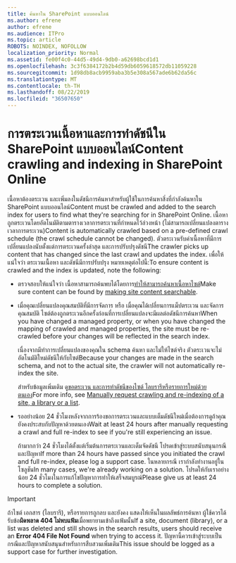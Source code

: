 ```yaml
---
title: ค้นหาใน SharePoint แบบออนไลน์
ms.author: efrene
author: efrene
ms.audience: ITPro
ms.topic: article
ROBOTS: NOINDEX, NOFOLLOW
localization_priority: Normal
ms.assetid: fe00f4c0-44d5-49d4-9db0-a62698bcd1d1
ms.openlocfilehash: 3c3f6384172b2b4d59db6059618572db11059228
ms.sourcegitcommit: 1d98db8acb9959aba3b5e308a567ade6b62da56c
ms.translationtype: MT
ms.contentlocale: th-TH
ms.lasthandoff: 08/22/2019
ms.locfileid: "36507650"
---
```

# <a name="content-crawling-and-indexing-in-sharepoint-online"></a><span data-ttu-id="dcad2-102">การตระเวนเนื้อหาและการทำดัชนีใน SharePoint แบบออนไลน์</span><span class="sxs-lookup"><span data-stu-id="dcad2-102">Content crawling and indexing in SharePoint Online</span></span>

<span data-ttu-id="dcad2-103">เนื้อหาต้องตระเวน และเพิ่มลงในดัชนีการค้นหาสำหรับผู้ใช้ในการค้นหาสิ่งที่กำลังค้นหาใน SharePoint แบบออนไลน์</span><span class="sxs-lookup"><span data-stu-id="dcad2-103">Content must be crawled and added to the search index for users to find what they're searching for in SharePoint Online.</span></span> <span data-ttu-id="dcad2-104">เนื้อหาถูกตระเวนโดยอัตโนมัติตามตารางเวลาการตระเวนที่กำหนดไว้ล่วงหน้า (ไม่สามารถเปลี่ยนแปลงตารางเวลาการตระเวน)</span><span class="sxs-lookup"><span data-stu-id="dcad2-104">Content is automatically crawled based on a pre-defined crawl schedule (the crawl schedule cannot be changed).</span></span> <span data-ttu-id="dcad2-105">ตัวตระเวนรับค่าเนื้อหาที่มีการเปลี่ยนแปลงนับตั้งแต่การตระเวนครั้งล่าสุด และการปรับปรุงดัชนี</span><span class="sxs-lookup"><span data-stu-id="dcad2-105">The crawler picks up content that has changed since the last crawl and updates the index.</span></span> <span data-ttu-id="dcad2-106">เพื่อให้แน่ใจว่า ตระเวนเนื้อหา และดัชนีมีการปรับปรุง หมายเหตุต่อไปนี้:</span><span class="sxs-lookup"><span data-stu-id="dcad2-106">To ensure content is crawled and the index is updated, note the following:</span></span>

- <span data-ttu-id="dcad2-107">ตรวจสอบให้แน่ใจว่า เนื้อหาสามารถค้นพบได้โดยการ[ทำให้สามารถค้นหาเนื้อหาไซต์](https://docs.microsoft.com/sharepoint/make-site-content-searchable)</span><span class="sxs-lookup"><span data-stu-id="dcad2-107">Make sure content can be found by [making site content searchable](https://docs.microsoft.com/sharepoint/make-site-content-searchable).</span></span>

- <span data-ttu-id="dcad2-108">เมื่อคุณเปลี่ยนแปลงคุณสมบัติที่มีการจัดการ หรือ เมื่อคุณได้เปลี่ยนการแม็ปตระเวน และจัดการคุณสมบัติ ไซต์ต้องถูกตระเวนอีกครั้งก่อนที่การเปลี่ยนแปลงจะมีผลต่อดัชนีการค้นหา</span><span class="sxs-lookup"><span data-stu-id="dcad2-108">When you have changed a managed property, or when you have changed the mapping of crawled and managed properties, the site must be re-crawled before your changes will be reflected in the search index.</span></span> 

    <span data-ttu-id="dcad2-109">เนื่องจากมีทำการเปลี่ยนแปลงของคุณใน schema ค้นหา และไม่ให้ไซต์จริง ตัวตระเวนจะไม่อัตโนมัติใหม่ดัชนีให้กับไซต์</span><span class="sxs-lookup"><span data-stu-id="dcad2-109">Because your changes are made in the search schema, and not to the actual site, the crawler will not automatically re-index the site.</span></span> 

    <span data-ttu-id="dcad2-110">สำหรับข้อมูลเพิ่มเติม ดู[ขอตระเวน และการทำดัชนีของไซต์ ไลบรารีหรือรายการใหม่ด้วยตนเอง](https://docs.microsoft.com/sharepoint/crawl-site-conten)</span><span class="sxs-lookup"><span data-stu-id="dcad2-110">For more info, see [Manually request crawling and re-indexing of a site, a library or a list](https://docs.microsoft.com/sharepoint/crawl-site-conten).</span></span>

- <span data-ttu-id="dcad2-111">รออย่างน้อย 24 ชั่วโมงหลังจากการร้องขอการตระเวนและแบบเต็มดัชนีใหม่เมื่อต้องการดูถ้าคุณยังคงประสบกับปัญหาด้วยตนเอง</span><span class="sxs-lookup"><span data-stu-id="dcad2-111">Wait at least 24 hours after manually requesting a crawl and full re-index to see if you're still experiencing an issue.</span></span> 

    <span data-ttu-id="dcad2-112">ถ้ามากกว่า 24 ชั่วโมงได้ตั้งแต่เริ่มต้นการตระเวนและเต็มจัดดัชนี โปรดเข้าสู่ระบบสนับสนุนกรณีและปัญหา</span><span class="sxs-lookup"><span data-stu-id="dcad2-112">If more than 24 hours have passed since you initiated the crawl and full re-index, please log a support case.</span></span> <span data-ttu-id="dcad2-113">ในหลายกรณี เรากำลังทำงานอยู่ในโซลูชัน</span><span class="sxs-lookup"><span data-stu-id="dcad2-113">In many cases, we're already working on a solution.</span></span> <span data-ttu-id="dcad2-114">โปรดให้กับเราอย่างน้อย 24 ชั่วโมงในการแก้ไขปัญหาการทำให้เสร็จสมบูรณ์</span><span class="sxs-lookup"><span data-stu-id="dcad2-114">Please give us at least 24 hours to complete a solution.</span></span>

> [!IMPORTANT]
> <span data-ttu-id="dcad2-115">ถ้าไซต์ เอกสาร (ไลบรารี), หรือรายการถูกลบ และยังคง แสดงให้เห็นในผลลัพธ์การค้นหา ผู้ใช้ควรได้รับข้อ**ผิดพลาด 404 ไม่พบแฟ้ม**เมื่อพยายามเข้าถึงแฟ้มนั้น</span><span class="sxs-lookup"><span data-stu-id="dcad2-115">If a site, document (library), or a list was deleted and still shows in the search results, users should receive an **Error 404 File Not Found** when trying to access it.</span></span> <span data-ttu-id="dcad2-116">ปัญหานี้ควรเข้าสู่ระบบเป็นกรณีและปัญหาสนับสนุนสำหรับการสืบสวนเพิ่มเติม</span><span class="sxs-lookup"><span data-stu-id="dcad2-116">This issue should be logged as a support case for further investigation.</span></span> 



